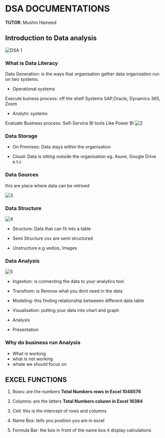 # DSA DOCUMENTATIONS 
**TUTOR**: Mushin Hameed
## Introduction to Data analysis                      
![DSA 1](https://github.com/user-attachments/assets/8f1378cb-2120-46ec-9e62-ccfb1c126f84)

### What is Data Literacy


Data Generation: is the ways that organisation gather data
organisation run on two systems. 

- Operational systems

Execute buiness process: off the shelf Systems SAP,Oracle, Dynamics 365, Zoom

- Analytic systems

Evaluate Business process: Self-Service BI tools Like Power BI
![2](https://github.com/user-attachments/assets/de9d6f63-2a1a-4d8f-b094-96d4fc92094d)

### Data Storage


- On Premises: Data stays within the organisation 

- Cloud: Data is sitting outside the organisation eg. Asure, Google Drive e.t.c

### Data Sources 
this are place where data can be retrived 

![3](https://github.com/user-attachments/assets/ea6d9217-2bb4-4f0b-bb82-8405305daab2)


### Data Structure 

![4](https://github.com/user-attachments/assets/3d7e01ed-6482-4754-a4aa-563cf9a2101c)


- Structure: Data that can fit into a table

- Semi Structure csv are semi structured 

- Unstructure e.g vedios, Images 

### Data Analysis 
![5](https://github.com/user-attachments/assets/0cb1ee28-1b2a-4505-a97f-504ec003137e)


- Ingestion: is connecting the data to your analytics tool

- Transfrom: is Remove what you dont need in the data 

- Modeling: this finding relationship betweeen different data table 

- Visualisation: putting your data into chart and graph

- Analysis

- Presentation 

### Why do business run Analysis

- What is working
- what is not working
- whate we should focus on


## EXCEL FUNCTIONS

1. Rows: are the numbers **Total Numbers rows in Excel 1048576**

2. Columns: are the latters **Total Numbers column in Excel 16384**

3. Cell: this is the intercept of rows and columns 

4. Name Box: tells you position you are in excel 

5. Formula Bar: the box in front of the name box it display calculations 
















